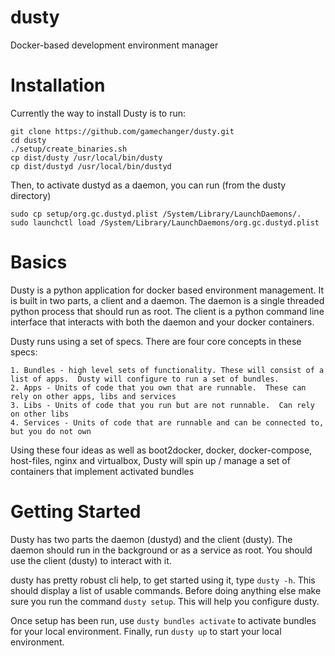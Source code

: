 # dusty
Docker-based development environment manager



# Installation
Currently the way to install Dusty is to run:
```
git clone https://github.com/gamechanger/dusty.git
cd dusty
./setup/create_binaries.sh
cp dist/dusty /usr/local/bin/dusty
cp dist/dustyd /usr/local/bin/dustyd
```
Then, to activate dustyd as a daemon, you can run (from the dusty directory)
```
sudo cp setup/org.gc.dustyd.plist /System/Library/LaunchDaemons/.
sudo launchctl load /System/Library/LaunchDaemons/org.gc.dustyd.plist
```

# Basics
Dusty is a python application for docker based environment management.  It is built in two parts, a client and a daemon.  The daemon is a single threaded python process that should run as root.  The client is a python command line interface that interacts with both the daemon and your docker containers.

Dusty runs using a set of specs. There are four core concepts in these specs:

    1. Bundles - high level sets of functionality. These will consist of a list of apps.  Dusty will configure to run a set of bundles.
    2. Apps - Units of code that you own that are runnable.  These can rely on other apps, libs and services
    3. Libs - Units of code that you run but are not runnable.  Can rely on other libs
    4. Services - Units of code that are runnable and can be connected to, but you do not own

Using these four ideas as well as boot2docker, docker, docker-compose, host-files, nginx and virtualbox, Dusty will spin up / manage a set of containers that implement activated bundles

# Getting Started
Dusty has two parts the daemon (dustyd) and the client (dusty).  The daemon should run in the background or as a service as root.  You should use the client (dusty) to interact with it.

dusty has pretty robust cli help, to get started using it, type `dusty -h`.  This should display a list of usable commands.
Before doing anything else make sure you run the command `dusty setup`. This will help you configure dusty.

Once setup has been run, use `dusty bundles activate` to activate bundles for your local environment.
Finally, run `dusty up` to start your local environment.
